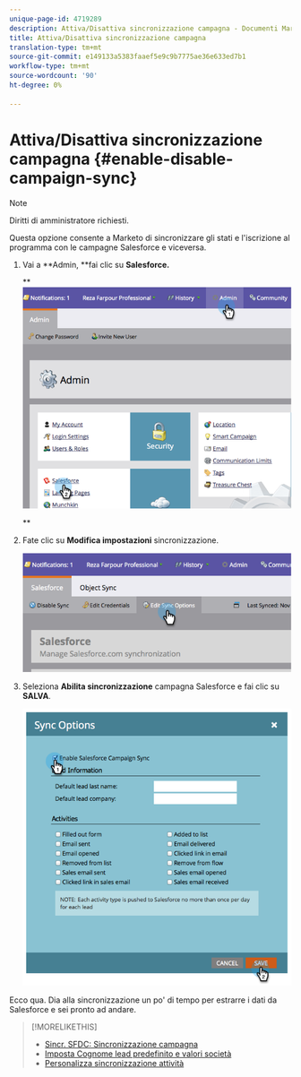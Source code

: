 ```yaml
---
unique-page-id: 4719289
description: Attiva/Disattiva sincronizzazione campagna - Documenti Marketo - Documentazione prodotto
title: Attiva/Disattiva sincronizzazione campagna
translation-type: tm+mt
source-git-commit: e149133a5383faaef5e9c9b7775ae36e633ed7b1
workflow-type: tm+mt
source-wordcount: '90'
ht-degree: 0%

---
```



# Attiva/Disattiva sincronizzazione campagna {#enable-disable-campaign-sync}

>[!NOTE]
>
>Diritti di amministratore richiesti.

Questa opzione consente a Marketo di sincronizzare gli stati e l&#39;iscrizione al programma con le campagne Salesforce e viceversa.

1. Vai a **Admin, **fai clic su **Salesforce.**

   ** ![](assets/image2014-12-9-13-3a36-3a49.png)

   **

1. Fate clic su **Modifica impostazioni** sincronizzazione.

   ![](assets/image2014-12-9-13-3a37-3a0.png)

1. Seleziona **Abilita sincronizzazione** campagna Salesforce e fai clic su **SALVA**.

   ![](assets/image2014-12-9-13-3a37-3a8.png)

Ecco qua. Dia alla sincronizzazione un po&#39; di tempo per estrarre i dati da Salesforce e sei pronto ad andare.

>[!MORELIKETHIS]
>
>* [Sincr. SFDC: Sincronizzazione campagna](../../../../../product-docs/crm-sync/salesforce-sync/sfdc-sync-details/sfdc-sync-campaign-sync.md)
>* [Imposta Cognome lead predefinito e valori società](set-default-person-last-name-and-company-name.md)
>* [Personalizza sincronizzazione attività](customize-activities-sync.md)

>



